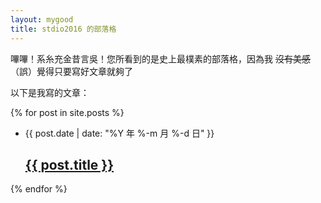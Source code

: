 ```yaml
---
layout: mygood
title: stdio2016 的部落格
---
```

嗶嗶！系糸充金昔言吳！您所看到的是史上最樸素的部落格，因為我 ~~沒有美感~~（誤）覺得只要寫好文章就夠了

以下是我寫的文章：

{% for post in site.posts %}
- <span class="post-meta">{{ post.date | date: "%Y 年 %-m 月 %-d 日" }}</span>
  <h2 class="post-title"><a href="{{ post.url | prepend: site.baseurl }}">{{ post.title }}</a></h2>
{% endfor %}
